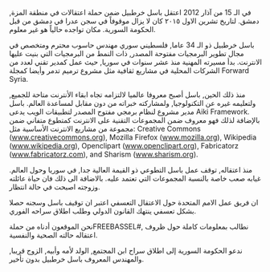 في الـ 15 من آذار 2012 اعتقل باسل خرطبيل ضمن حملة اعتقالات في منطقة المزة, دمشق.
لتاريخ تشرين الاول ٢٠١٥ كان لا يزال موقوفاً في سجن عدرا في دمشق من قبل الحكومة السورية.
مكان تواجده حالياً هو غير معلوم.


باسل خرطبيل ذو الـ 34 عاما,  فلسطيني سوري مهندس حاسوب محترم ومتخصص في مجال تطوير البرمجيات مفتوحة المصدر, ذات النمط من البرمجيات التي بنيت عليها الانترنت. بدأ مسيرته المهنية منذ عشر سنوات في سوريا, حيث عمل كمدير تقني لعدد من الشركات المحلية في مشاريع ثقافية مثل مشروع ترميم تدمر وأيضا كمجلة Forward Syria.

منذ ذلك الحين, باسل أصبح معروفا عالميا لالتزامه تجاه ابقاء الأنترنت متاحة للجميع, ولتعليمه غيره عن التكنولوجيا, ولمشاركته خبراته من دون مقابل لمساعدة العالم. باسل مدير مشروع لنظام برمجي  مفتوح المصدر لتطبيقات الويب يدعى Aiki Framework. بالإضافة لذلك فهو معروف ضمن المجموعات التقنية على الانترنت كمتطوع متفاني ضمن مجموعة من مشاريع الانترنت الأساسية مثل:
Creative Commons (www.creativecommons.org), Mozilla Firefox (www.mozilla.org), Wikipedia (www.wikipedia.org), Openclipart (www.openclipart.org), Fabricatorz (www.fabricatorz.com), and Sharism (www.sharism.org). 

منذ اعتقاله, توقف عمل باسل التطوعي ذو القيمة العالية جدا, في سوريا وحول العالم. غيابه صعب خاصة بالنسبة المجموعات التي تعتمد عليه.
بالاضافة الى ذلك فان حياة عائلته وزوجته اصبحت في حالة انتظار.

ان فريق عمل الامم المتحدة حول الاعتقال التعسفي اعتبر ان توقيف باسل وسجنه حصلا بشكل تعسفي ينتهك القانون الدولي وطلب اطلاق سراحه الفوري.

نحن الموقعون أدناه من حملةFREEBASSEL#, نطالب بمعلومات كاملة حول ظروف اعتقاله حالته الصحية والنفسية.

ندعو الحكومة السورية إلى اطلاق سراح ابن المجتمع, الولد لأمه وأبيه, الزوج قريبا, والمهندس المعروف باسل خرطبيل بدون تأخير.

